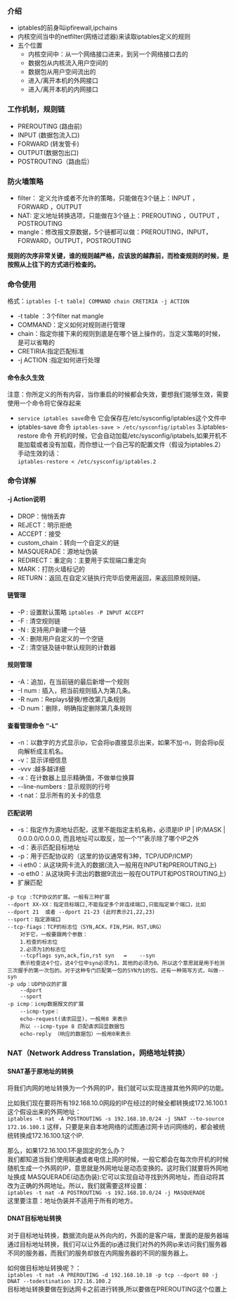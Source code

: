 ### 介绍
+ iptables的前身叫ipfirewall,ipchains  
+ 内核空间当中的netfilter(网络过滤器)来读取iptables定义的规则
+ 五个位置
    - 内核空间中：从一个网络接口进来，到另一个网络接口去的
    - 数据包从内核流入用户空间的
    - 数据包从用户空间流出的
    - 进入/离开本机的外网接口
    - 进入/离开本机的内网接口

### 工作机制，规则链
+ PREROUTING (路由前)
+ INPUT (数据包流入口)
+ FORWARD (转发管卡)
+ OUTPUT(数据包出口)
+ POSTROUTING（路由后）

### 防火墙策略
+ filter： 定义允许或者不允许的策略，只能做在3个链上：INPUT ，FORWARD ，OUTPUT
+ NAT: 定义地址转换选项，只能做在3个链上：PREROUTING ，OUTPUT ，POSTROUTING
+ mangle：修改报文原数据，5个链都可以做：PREROUTING，INPUT，FORWARD，OUTPUT，POSTROUTING

**规则的次序非常关键，谁的规则越严格，应该放的越靠前，而检查规则的时候，是按照从上往下的方式进行检查的。**

### 命令使用
格式：```iptables [-t table] COMMAND chain CRETIRIA -j ACTION```  
+ -t table ：3个filter nat mangle
+ COMMAND：定义如何对规则进行管理
+ chain：指定你接下来的规则到底是在哪个链上操作的，当定义策略的时候，是可以省略的
+ CRETIRIA:指定匹配标准
+ -j ACTION :指定如何进行处理

#### 命令永久生效
注意：你所定义的所有内容，当你重启的时候都会失效，要想我们能够生效，需要使用一个命令将它保存起来  
+ ```service iptables save```命令
它会保存在/etc/sysconfig/iptables这个文件中
+ iptables-save 命令
```iptables-save > /etc/sysconfig/iptables```
3.iptables-restore 命令
开机的时候，它会自动加载/etc/sysconfig/iptabels,如果开机不能加载或者没有加载，而你想让一个自己写的配置文件（假设为iptables.2）手动生效的话：  
```iptables-restore < /etc/sysconfig/iptables.2```

### 命令详解
#### -j Action说明
+ DROP：悄悄丢弃
+ REJECT：明示拒绝
+ ACCEPT：接受
+ custom_chain：转向一个自定义的链
+ MASQUERADE：源地址伪装
+ REDIRECT：重定向：主要用于实现端口重定向
+ MARK：打防火墙标记的
+ RETURN：返回,在自定义链执行完毕后使用返回，来返回原规则链。
#### 链管理
+ -P : 设置默认策略 ```iptables -P INPUT ACCEPT```
+ -F : 清空规则链
+ -N : 支持用户新建一个链
+ -X : 删除用户自定义的一个空链
+ -Z : 清空链及链中默认规则的计数器

#### 规则管理
+ -A：追加，在当前链的最后新增一个规则
+ -I num : 插入，把当前规则插入为第几条。
+ -R num：Replays替换/修改第几条规则
+ -D num：删除，明确指定删除第几条规则

#### 查看管理命令 “-L”
+ -n：以数字的方式显示ip，它会将ip直接显示出来，如果不加-n，则会将ip反向解析成主机名。
+ -v：显示详细信息
+ -vvv :越多越详细
+ -x：在计数器上显示精确值，不做单位换算
+ --line-numbers : 显示规则的行号
+ -t nat：显示所有的关卡的信息

#### 匹配说明
+ -s：指定作为源地址匹配，这里不能指定主机名称，必须是IP	IP | IP/MASK | 0.0.0.0/0.0.0.0,	而且地址可以取反，加一个“!”表示除了哪个IP之外
+ -d：表示匹配目标地址
+ -p：用于匹配协议的（这里的协议通常有3种，TCP/UDP/ICMP）
+ -i eth0：从这块网卡流入的数据(流入一般用在INPUT和PREROUTING上)
+ -o eth0：从这块网卡流出的数据9流出一般在OUTPUT和POSTROUTING上)
+ 扩展匹配
```
-p tcp :TCP协议的扩展。一般有三种扩展
--dport XX-XX：指定目标端口,不能指定多个非连续端口,只能指定单个端口，比如
--dport 21  或者 --dport 21-23 (此时表示21,22,23)
--sport：指定源端口
--tcp-fiags：TCP的标志位（SYN,ACK，FIN,PSH，RST,URG）
	对于它，一般要跟两个参数：
	1.检查的标志位
	2.必须为1的标志位
	--tcpflags syn,ack,fin,rst syn   =    --syn
	表示检查这4个位，这4个位中syn必须为1，其他的必须为0。所以这个意思就是用于检测三次握手的第一次包的。对于这种专门匹配第一包的SYN为1的包，还有一种简写方式，叫做--syn
-p udp：UDP协议的扩展
	--dport
	--sport
-p icmp：icmp数据报文的扩展
	--icmp-type：
	echo-request(请求回显)，一般用8 来表示
	所以 --icmp-type 8 匹配请求回显数据包
	echo-reply （响应的数据包）一般用0来表示
```

### NAT（Network Address Translation，网络地址转换）
#### SNAT基于原地址的转换
将我们内网的地址转换为一个外网的IP，我们就可以实现连接其他外网IP的功能。  

比如我们现在要将所有192.168.10.0网段的IP在经过的时候全都转换成172.16.100.1这个假设出来的外网地址：  
```iptables -t nat -A POSTROUTING -s 192.168.10.0/24 -j SNAT --to-source 172.16.100.1```
这样，只要是来自本地网络的试图通过网卡访问网络的，都会被统统转换成172.16.100.1这个IP.  

那么，如果172.16.100.1不是固定的怎么办？  
我们都知道当我们使用联通或者电信上网的时候，一般它都会在每次你开机的时候随机生成一个外网的IP，意思就是外网地址是动态变换的。这时我们就要将外网地址换成 MASQUERADE(动态伪装):它可以实现自动寻找到外网地址，而自动将其改为正确的外网地址。所以，我们就需要这样设置：  
```iptables -t nat -A POSTROUTING -s 192.168.10.0/24 -j MASQUERADE```  
这里要注意：地址伪装并不适用于所有的地方。

#### DNAT目标地址转换
对于目标地址转换，数据流向是从外向内的，外面的是客户端，里面的是服务器端通过目标地址转换，我们可以让外面的ip通过我们对外的外网ip来访问我们服务器不同的服务器，而我们的服务却放在内网服务器的不同的服务器上。  

如何做目标地址转换呢？：  
```iptables -t nat -A PREROUTING -d 192.168.10.18 -p tcp --dport 80 -j DNAT --todestination 172.16.100.2```   
目标地址转换要做在到达网卡之前进行转换,所以要做在PREROUTING这个位置上